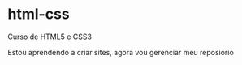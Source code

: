 # html-css
 Curso de HTML5 e CSS3

 Estou aprendendo a criar sites, agora vou gerenciar meu reposiório
